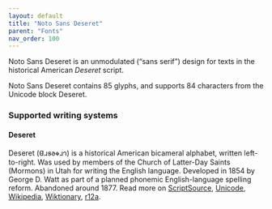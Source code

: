 ```yaml
---
layout: default
title: "Noto Sans Deseret"
parent: "Fonts"
nav_order: 100
---
```

Noto Sans Deseret is an unmodulated (“sans serif”) design for texts in the historical American _Deseret_ script. 

Noto Sans Deseret contains 85 glyphs, and supports 84 characters from the Unicode block Deseret.


### Supported writing systems


#### Deseret

Deseret (<span class='autonym'>𐐔𐐯𐑅𐐨𐑉𐐯𐐻</span>) is a historical American bicameral alphabet, written left-to-right. Was used by members of the Church of Latter-Day Saints (Mormons) in Utah for writing the English language. Developed in 1854 by George D. Watt as part of a planned phonemic English-language spelling reform. Abandoned around 1877. Read more on [ScriptSource](https://scriptsource.org/scr/Dsrt), [Unicode](https://www.unicode.org/versions/Unicode13.0.0/ch20.pdf#G27507), [Wikipedia](https://en.wikipedia.org/wiki/ISO_15924:Dsrt), [Wiktionary](https://en.wiktionary.org/wiki/Category:Deseret_script), [r12a](https://r12a.github.io/scripts/links?iso=Dsrt).

